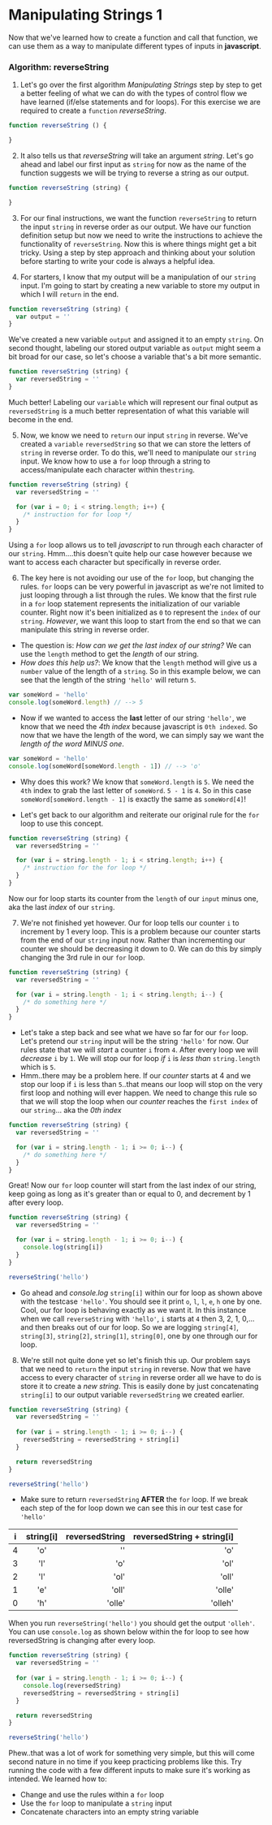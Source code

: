 # Manipulating Strings 1

  Now that we've learned how to create a function and call that function, we can use them   as a way to manipulate different types of inputs in **javascript**.

### Algorithm: reverseString

1. Let's go over the first algorithm _Manipulating Strings_ step by step to get a better feeling of what we can do with the types of control flow we have learned (if/else statements and for loops). For this exercise we are required to create a `function` _reverseString_.

  ```javascript
  function reverseString () {

  }
  ```
2. It also tells us that _reverseString_ will take an argument _string_. Let's go ahead and label our first input as `string` for now as the name of the function suggests we will be trying to reverse a string as our output.
```javascript
function reverseString (string) {

}
```
3. For our final instructions, we want the function `reverseString` to return the input `string` in reverse order as our output. We have our function definition setup but now we need to write the instructions to achieve the functionality of `reverseString`. Now this is where things might get a bit tricky. Using a step by step approach and thinking about your solution before starting to write your code is always a helpful idea.

4. For starters, I know that my output will be a manipulation of our `string` input. I'm going to start by creating a new variable to store my output in which I will `return` in the end.
```javascript
function reverseString (string) {
  var output = ''
}
```
We've created a new variable `output` and assigned it to an empty `string`. On second thought, labeling our stored output variable as `output` might seem a bit broad for our case, so let's choose a variable that's a bit more semantic.
```javascript
function reverseString (string) {
  var reversedString = ''
}
```
Much better! Labeling our `variable` which will represent our final output as `reversedString` is a much better representation of what this variable will become in the end.

5. Now, we know we need to `return` our input `string` in reverse. We've created a `variable` `reversedString` so that we can store the letters of `string` in reverse order.
To do this, we'll need to manipulate our `string` input. We know how to use a `for` loop through a string to access/manipulate each character within the`string`.

```javascript
function reverseString (string) {
  var reversedString = ''

  for (var i = 0; i < string.length; i++) {
    /* instruction for for loop */
  }
}
```
Using a `for` loop allows us to tell _javascript_ to run through each character of our `string`. Hmm....this doesn't quite help our case however because we want to access each character but specifically in reverse order.

6. The key here is not avoiding our use of the `for` loop, but changing the rules. `for` loops can be very powerful in javascript as we're not limited to just looping through a list through the rules. 
We know that the first rule in a `for` loop statement represents the initialization of our variable counter. Right now it's been initialized as `0` to represent the `index` of our `string`. _However_, we want this loop to start from the end so that we can manipulate this string in reverse order.

* The question is: _How can we get the last index of our string?_
We can use the `length` method to get the _length_ of our string. 
* _How does this help us?_: We know that the `length` method will give us a `number` value of the length of a `string`. So in this example below, we can see that the length of the string `'hello'` will return `5`.
```javascript
var someWord = 'hello'
console.log(someWord.length) // --> 5
```
* Now if we wanted to access the **last** letter of our string `'hello'`, we know that we need the _4th index_ because javascript is `0th indexed`. So now that we have the length of the word, we can simply say we want the _length of the word MINUS one_.
```javascript
var someWord = 'hello'
console.log(someWord[someWord.length - 1]) // --> 'o'
```
* Why does this work?
We know that `someWord.length` is `5`. We need the `4th` index to grab the last letter of `someWord`. `5 - 1` is `4`. So in this case `someWord[someWord.length - 1]` is exactly the same as `someWord[4]`!

* Let's get back to our algorithm and reiterate our original rule for the `for` loop to use this concept.
```javascript
function reverseString (string) {
  var reversedString = ''

  for (var i = string.length - 1; i < string.length; i++) {
    /* instruction for the for loop */
  }
}
```
Now our for loop starts its counter from the `length` of our `input` minus one, aka the last _index_ of our `string`.

7. We're not finished yet however. Our for loop tells our counter `i` to increment by 1 every loop. This is a problem because our counter starts from the end of our `string` input now. Rather than incrementing our counter we should be decreasing it down to 0.
We can do this by simply changing the 3rd rule in our `for` loop.
```javascript
function reverseString (string) {
  var reversedString = ''

  for (var i = string.length - 1; i < string.length; i--) {
    /* do something here */
  }
}
```

* Let's take a step back and see what we have so far for our `for` loop. Let's pretend our `string` input will be the string `'hello'` for now. Our rules state that we will _start_ a counter `i` from `4`. After every loop we will _decrease_ `i` by `1`. We will stop our for loop _if_ `i` is _less than_ `string.length` which is `5`.
* Hmm..there may be a problem here. If our _counter_ starts at 4 and we stop our loop if `i` is less than `5`..that means our loop will stop on the very first loop and nothing will ever happen. We need to change this rule so that we will stop the loop when our _counter_ reaches the `first index` of our `string`... aka the _0th index_

```javascript
function reverseString (string) {
  var reversedString = ''

  for (var i = string.length - 1; i >= 0; i--) {
    /* do something here */
  }
}
```
Great! Now our `for` loop counter will start from the last index of our string, keep going as long as it's greater than or equal to 0, and decrement by 1 after every loop.

```javascript
function reverseString (string) {
  var reversedString = ''

  for (var i = string.length - 1; i >= 0; i--) {
    console.log(string[i])
  }
}

reverseString('hello')
```

* Go ahead and _console.log_ `string[i]` within our for loop as shown above with the testcase `'hello'`. You should see it print `o`, `l`, `l`, `e`, `h` one by one. Cool, our for loop is behaving exactly as we want it. In this instance when we call `reverseString` with `'hello'`, `i` starts at `4` then 3, 2, 1, 0,... and then breaks out of our for loop. So we are logging `string[4]`, `string[3]`, `string[2]`, `string[1]`, `string[0]`, one by one through our for loop.

8. We're still not quite done yet so let's finish this up. Our problem says that we need to `return` the input `string` in reverse. Now that we have access to every character of `string` in reverse order all we have to do is store it to create a _new string_. This is easily done by just concatenating `string[i]` to our output variable `reversedString` we created earlier.

```javascript
function reverseString (string) {
  var reversedString = ''
  
  for (var i = string.length - 1; i >= 0; i--) {
    reversedString = reversedString + string[i]
  }

  return reversedString
}

reverseString('hello')
```
* Make sure to return `reversedString` __AFTER__ the `for` loop. If we break each step of the for loop down we can see this in our test case for `'hello'`

| i       | string[i]          | reversedString  | reversedString + string[i]  |
| ------------- |:-------------:| -----:| -----:|
| 4      | 'o' | '' | 'o'
| 3      | 'l'      |   'o' | 'ol'
| 2 | 'l'      |    'ol' | 'oll'
| 1 | 'e'      |   'oll' | 'olle'
| 0 | 'h'      |    'olle' | 'olleh'

When you run `reverseString('hello')` you should get the output `'olleh'`. You can use `console.log` as shown below within the for loop to see how reversedString is changing after every loop.

```javascript
function reverseString (string) {
  var reversedString = ''
  
  for (var i = string.length - 1; i >= 0; i--) {
    console.log(reversedString)
    reversedString = reversedString + string[i]
  }

  return reversedString
}

reverseString('hello')
```

Phew..that was a lot of work for something very simple, but this will come second nature in no time if you keep practicing problems like this. Try running the code with a few different inputs to make sure it's working as intended. 
We learned how to:
* Change and use the rules within a `for` loop
* Use the `for` loop to manipulate a `string` input
* Concatenate characters into an empty string variable

